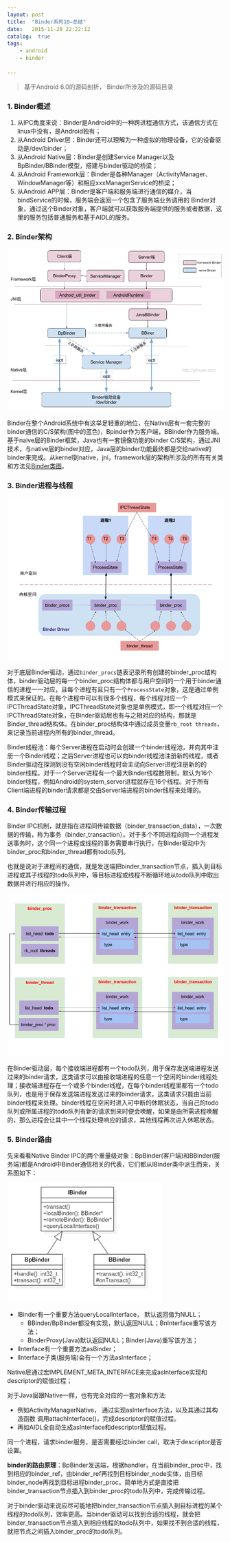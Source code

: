 ```yaml
---
layout: post
title:  "Binder系列10—总结"
date:   2015-11-28 22:22:12
catalog:  true
tags:
    - android
    - binder

---
```


> 基于Android 6.0的源码剖析， Binder所涉及的源码目录


### 1. Binder概述

1. 从IPC角度来说：Binder是Android中的一种跨进程通信方式，该通信方式在linux中没有，是Android独有；
2. 从Android Driver层：Binder还可以理解为一种虚拟的物理设备，它的设备驱动是/dev/binder；
3. 从Android Native层：Binder是创建Service Manager以及BpBinder/BBinder模型，搭建与binder驱动的桥梁；
4. 从Android Framework层：Binder是各种Manager（ActivityManager、WindowManager等）和相应xxxManagerService的桥梁；
5. 从Android APP层：Binder是客户端和服务端进行通信的媒介，当bindService的时候，服务端会返回一个包含了服务端业务调用的 Binder对象，通过这个Binder对象，客户端就可以获取服务端提供的服务或者数据，这里的服务包括普通服务和基于AIDL的服务。

### 2. Binder架构

![binder_arch](/images/binder/java_binder/java_binder.jpg)

Binder在整个Android系统中有这举足轻重的地位，在Native层有一套完整的binder通信的C/S架构(图中的蓝色)，Bpinder作为客户端，BBinder作为服务端。基于naive层的Binder框架，Java也有一套镜像功能的binder C/S架构，通过JNI技术，与native层的binder对应，Java层的binder功能最终都是交给native的binder来完成。从kernel到native，jni，framework层的架构所涉及的所有有关类和方法见[Binder类图](http://gityuan.com/2015/11/21/binder-framework/#binder-1)。


### 3. Binder进程与线程


![binder_proc_relation](/images/binder/summary/binder_proc_relation.png)

对于底层Binder驱动，通过`binder_procs`链表记录所有创建的binder_proc结构体，binder驱动层的每一个binder_proc结构体都与用户空间的一个用于binder通信的进程一一对应，且每个进程有且只有一个`ProcessState`对象，这是通过单例模式来保证的。在每个进程中可以有很多个线程，每个线程对应一个IPCThreadState对象，IPCThreadState对象也是单例模式，即一个线程对应一个IPCThreadState对象，在Binder驱动层也有与之相对应的结构，那就是Binder_thread结构体。在binder_proc结构体中通过成员变量`rb_root threads`，来记录当前进程内所有的binder_thread。

Binder线程池：每个Server进程在启动时会创建一个binder线程池，并向其中注册一个Binder线程；之后Server进程也可以向binder线程池注册新的线程，或者Binder驱动在探测到没有空闲binder线程时会主动向Server进程注册新的的binder线程。对于一个Server进程有一个最大Binder线程数限制，默认为16个binder线程，例如Android的system_server进程就存在16个线程。对于所有Client端进程的binder请求都是交由Server端进程的binder线程来处理的。


### 4. Binder传输过程

Binder IPC机制，就是指在进程间传输数据（binder_transaction_data），一次数据的传输，称为事务（binder_transaction）。对于多个不同进程向同一个进程发送事务时，这个同一个进程或线程的事务需要串行执行，在Binder驱动中为binder_proc和binder_thread都有todo队列。

也就是说对于进程间的通信，就是发送端把binder_transaction节点，插入到目标进程或其子线程的todo队列中，等目标进程或线程不断循环地从todo队列中取出数据并进行相应的操作。


![binder_transaction](/images/binder/summary/binder_transaction.png)

在Binder驱动层，每个接收端进程都有一个todo队列，用于保存发送端进程发送过来的binder请求，这类请求可以由接收端进程的任意一个空闲的binder线程处理；接收端进程存在一个或多个binder线程，在每个binder线程里都有一个todo队列，也是用于保存发送端进程发送过来的binder请求，这类请求只能由当前binder线程来处理。binder线程在空闲时进入可中断的休眠状态，当自己的todo队列或所属进程的todo队列有新的请求到来时便会唤醒，如果是由所需进程唤醒的，那么进程会让其中一个线程处理响应的请求，其他线程再次进入休眠状态。


### 5. Binder路由

先来看看Native Binder IPC的两个重量级对象：BpBinder(客户端)和BBinder(服务端)都是Android中Binder通信相关的代表，它们都从IBinder类中派生而来，关系图如下：

![Binder关系图](/images/binder/prepare/Ibinder_classes.jpg)

- IBinder有一个重要方法queryLocalInterface， 默认返回值为NULL；
  - BBinder/BpBinder都没有实现，默认返回NULL；BnInterface重写该方法；
  - BinderProxy(Java)默认返回NULL；Binder(Java)重写该方法；
- IInterface有一个重要方法asBinder；
- IInterface子类(服务端)会有一个方法asInterface；

Native层通过宏IMPLEMENT_META_INTERFACE来完成asInterface实现和descriptor的赋值过程；

对于Java层跟Native一样，也有完全对应的一套对象和方法:

- 例如ActivityManagerNative， 通过实现asInterface方法，以及其通过其构造函数
调用attachInterface()，完成descriptor的赋值过程。
- 再如AIDL全自动生成asInterface和descriptor赋值过程。

同一个进程，请求binder服务，是否需要经过binder call，取决于descriptor是否设置。


**binder的路由原理**：BpBinder发送端，根据handler，在当前binder_proc中，找到相应的binder_ref，由binder_ref再找到目标binder_node实体，由目标binder_node再找到目标进程binder_proc。简单地方式是直接把binder_transaction节点插入到binder_proc的todo队列中，完成传输过程。

对于binder驱动来说应尽可能地把binder_transaction节点插入到目标进程的某个线程的todo队列，效率更高。当binder驱动可以找到合适的线程，就会把binder_transaction节点插入到相应线程的todo队列中，如果找不到合适的线程，就把节点之间插入binder_proc的todo队列。
